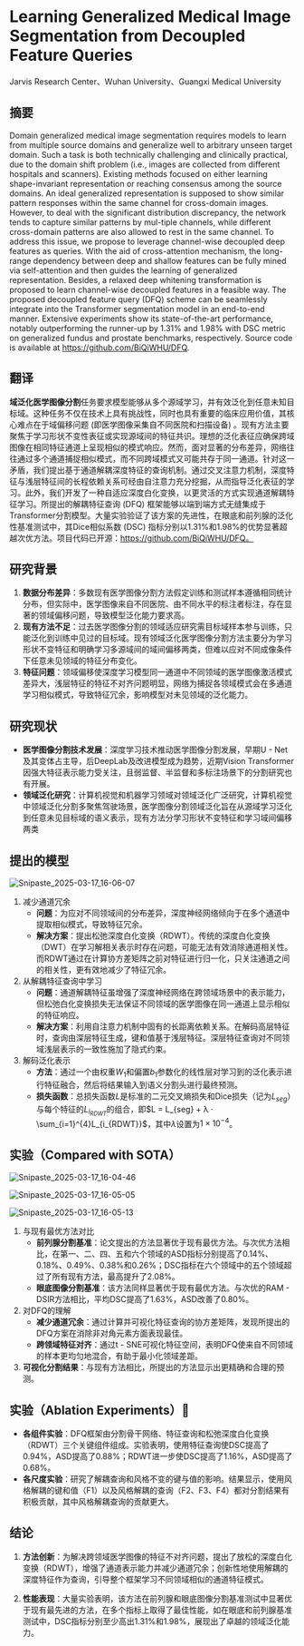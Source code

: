 # Learning Generalized Medical Image Segmentation from Decoupled Feature Queries
<ArticleMetadata/>
Jarvis Research Center、Wuhan University、Guangxi Medical University

## 摘要

Domain generalized medical image segmentation requires models to learn from multiple source domains and generalize well to arbitrary unseen target domain. Such a task is both technically challenging and clinically practical, due to the domain shift problem (i.e., images are collected from different hospitals and scanners). Existing methods focused on either learning shape-invariant representation or reaching consensus among the source domains. An ideal generalized representation is supposed to show similar pattern responses within the same channel for cross-domain images. However, to deal with the significant distribution discrepancy, the network tends to capture similar patterns by mul-tiple channels, while different cross-domain patterns are also allowed to rest in the same channel. To address this issue, we propose to leverage channel-wise decoupled deep features as queries. With the aid of cross-attention mechanism, the long-range dependency between deep and shallow features can be fully mined via self-attention and then guides the learning of
generalized representation. Besides, a relaxed deep whitening transformation is proposed to learn channel-wise decoupled features in a feasible way. The proposed decoupled feature query (DFQ) scheme can be seamlessly integrate into the Transformer segmentation model in an end-to-end manner. Extensive experiments show its state-of-the-art performance, notably outperforming the runner-up by 1.31% and 1.98% with DSC metric on generalized fundus and prostate benchmarks, respectively. Source code is available at https://github.com/BiQiWHU/DFQ.

## 翻译

**域泛化医学图像分割**任务要求模型能够从多个源域学习，并有效泛化到任意未知目标域。这种任务不仅在技术上具有挑战性，同时也具有重要的临床应用价值，其核心难点在于域偏移问题 (即医学图像采集自不同医院和扫描设备) 。现有方法主要聚焦于学习形状不变性表征或实现源域间的特征共识。理想的泛化表征应确保跨域图像在相同特征通道上呈现相似的模式响应。然而，面对显著的分布差异，网络往往通过多个通道捕捉相似模式，而不同跨域模式又可能共存于同一通道。针对这一矛盾，我们提出基于通道解耦深度特征的查询机制。通过交叉注意力机制，深度特征与浅层特征间的长程依赖关系可经由自注意力充分挖掘，从而指导泛化表征的学习。此外，我们开发了一种自适应深度白化变换，以更灵活的方式实现通道解耦特征学习。所提出的解耦特征查询 (DFQ) 框架能够以端到端方式无缝集成于Transformer分割模型。大量实验验证了该方案的先进性，在眼底和前列腺的泛化性基准测试中，其Dice相似系数 (DSC) 指标分别以1.31%和1.98%的优势显著超越次优方法。项目代码已开源：https://github.com/BiQiWHU/DFQ。



## 研究背景

1. **数据分布差异**：多数现有医学图像分割方法假定训练和测试样本遵循相同统计分布，但实际中，医学图像来自不同医院、由不同水平的标注者标注，存在显著的领域偏移问题，导致模型泛化能力要求高。 
2. **现有方法不足**：过去医学图像分割的领域适应研究需目标域样本参与训练，只能泛化到训练中见过的目标域。现有领域泛化医学图像分割方法主要分为学习形状不变特征和明确学习多源域间的域间偏移两类，但难以应对不同成像条件下任意未见领域的特征分布变化。 
3. **特征问题**：领域偏移使深度学习模型同一通道中不同领域的医学图像激活模式差异大，浅层特征的特征不对齐问题明显，网络为捕捉各领域模式会在多通道学习相似模式，导致特征冗余，影响模型对未见领域的泛化能力。 



## 研究现状

- **医学图像分割技术发展**：深度学习技术推动医学图像分割发展，早期U - Net及其变体占主导，后DeepLab及改进模型成为趋势，近期Vision Transformer因强大特征表示能力受关注，且弱监督、半监督和多标注场景下的分割研究也有开展。
- **领域泛化研究**：计算机视觉和机器学习领域对领域泛化广泛研究，计算机视觉中领域泛化分割多聚焦驾驶场景，医学图像分割领域泛化旨在从源域学习泛化到任意未见目标域的语义表示，现有方法分学习形状不变特征和学习域间偏移两类

## 提出的模型

![Snipaste_2025-03-17_16-06-07](https://yangyang666.oss-cn-chengdu.aliyuncs.com/images/Snipaste_2025-03-17_16-06-07.png)



1. 减少通道冗余
   - **问题**：为应对不同领域间的分布差异，深度神经网络倾向于在多个通道中提取相似模式，导致特征冗余。
   - **解决方案**：提出松弛深度白化变换（RDWT）。传统的深度白化变换（DWT）在学习解相关表示时存在问题，可能无法有效消除通道相关性。而RDWT通过在计算协方差矩阵之前对特征进行归一化，只关注通道之间的相关性，更有效地减少了特征冗余。
2. 从解耦特征查询中学习
   - **问题**：通道解耦特征虽增强了深度神经网络在跨领域场景中的表示能力，但松弛白化变换损失无法保证不同领域的医学图像在同一通道上显示相似的特征响应。
   - **解决方案**：利用自注意力机制中固有的长距离依赖关系。在解码高层特征时，查询由深层特征生成，键和值基于浅层特征。深层特征查询对不同领域浅层表示的一致性施加了隐式约束。
3. 解码泛化表示
   - **方法**：通过一个由权重$W_1$和偏置$b_1$参数化的线性层对学习到的泛化表示进行特征融合，然后将结果输入到语义分割头进行最终预测。
   - **损失函数**：总损失函数$L$是标准的二元交叉熵损失和Dice损失（记为$L_{seg}$）与每个特征的$L_{i_{RDWT}}$的组合，即$L = L_{seg} + λ · \sum_{i=1}^{4}L_{i_{RDWT}}$，其中$λ$设置为$1 × 10^{-4}$。





## 实验（Compared with SOTA）



![Snipaste_2025-03-17_16-04-46](https://yangyang666.oss-cn-chengdu.aliyuncs.com/images/Snipaste_2025-03-17_16-04-46.png)



![Snipaste_2025-03-17_16-05-05](https://yangyang666.oss-cn-chengdu.aliyuncs.com/images/Snipaste_2025-03-17_16-05-05.png)



![Snipaste_2025-03-17_16-05-13](https://yangyang666.oss-cn-chengdu.aliyuncs.com/images/Snipaste_2025-03-17_16-05-13.png)

1. 与现有最优方法对比
   - **前列腺分割基准**：论文提出的方法显著优于现有最优方法。与次优方法相比，在第一、二、四、五和六个领域的ASD指标分别提高了0.14%、0.18%、0.49%、0.38%和0.26%；DSC指标在六个领域中的五个领域超过了所有现有方法，最高提升了2.08%。
   - **眼底图像分割基准**：该方法同样显著优于现有最优方法。与次优的RAM - DSIR方法相比，平均DSC提高了1.63%，ASD改善了0.80%。
2. 对DFQ的理解
   - **减少通道冗余**：通过计算并可视化特征查询的协方差矩阵，发现所提出的DFQ方案在消除非对角元素方面表现最佳。
   - **跨领域特征对齐**：通过t - SNE可视化特征空间，表明DFQ使来自不同领域的样本更均匀地混合，有助于最小化领域差距。
3. **可视化分割结果**：与现有方法相比，所提出的方法显示出更精确和合理的预测。

## 实验（Ablation Experiments）:1st_place_medal:

- **各组件实验**：DFQ框架由分割骨干网络、特征查询和松弛深度白化变换（RDWT）三个关键组件组成。实验表明，使用特征查询使DSC提高了0.94%，ASD提高了0.88%；RDWT进一步使DSC提高了1.16%，ASD提高了0.68%。
- **各尺度实验**：研究了解耦查询和风格不变的键与值的影响。结果显示，使用风格解耦的键和值（F1）以及风格解耦的查询（F2、F3、F4）都对分割结果有积极贡献，其中风格解耦查询的贡献更大。



## 结论

1. **方法创新**：为解决跨领域医学图像的特征不对齐问题，提出了放松的深度白化变换（RDWT），增强了通道表示能力并减少通道冗余；创新性地使用解耦的深度特征作为查询，引导整个框架学习不同领域相似的通道特征模式。

   

2.  **性能表现**：大量实验表明，该方法在前列腺和眼底图像分割基准测试中显著优于现有最先进的方法，在多个指标上取得了最佳性能，如在眼底和前列腺基准测试中，DSC指标分别至少高出1.31%和1.98%，展现出了卓越的领域泛化能力。 





